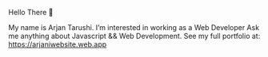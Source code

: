  Hello There 👋

My name is Arjan Tarushi.
I’m interested in working as a Web Developer
Ask me anything about Javascript && Web Development.
See my full portfolio at: https://arjaniwebsite.web.app

